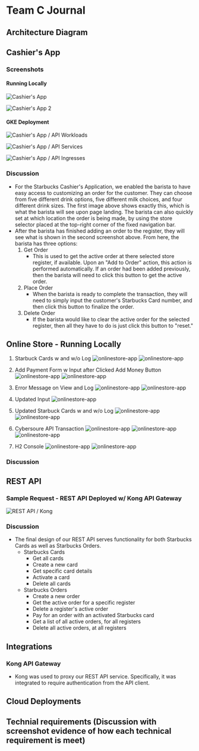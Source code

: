 # Team C Journal 
## Architecture Diagram

## Cashier's App

### Screenshots

#### Running Locally

![Cashier's App](cashiers-app-images/cashiersApp.png)

![Cashier's App 2](cashiers-app-images/cashiersApp2.png)

#### GKE Deployment

![Cashier's App / API Workloads](cashiers-app-images/cashiersApiWorkloads.png)

![Cashier's App / API Services](cashiers-app-images/cashiersApiServicesWithKong.png)

![Cashier's App / API Ingresses](cashiers-app-images/cashiersApiIngresses.png)

### Discussion

- For the Starbucks Cashier's Application, we enabled the barista to have easy access to customizing an order for the customer. They can choose from five different drink options, five different milk choices, and four different drink sizes. The first image above shows exactly this, which is what the barista will see upon page landing. The barista can also quickly set at which location the order is being made, by using the store selector placed at the top-right corner of the fixed navigation bar.
- After the barista has finished adding an order to the register, they will see what is shown in the second screenshot above. From here, the barista has three options:
  1. Get Order
     - This is used to get the active order at there selected store register, if available. Upon an "Add to Order" action, this action is performed automatically. If an order had been added previously, then the barista will need to click this button to get the active order.
  2. Place Order
     - When the barista is ready to complete the transaction, they will need to simply input the customer's Starbucks Card number, and then click this button to finalize the order.
  3. Delete Order
     - If the barista would like to clear the active order for the selected register, then all they have to do is just click this button to "reset."

## Online Store - Running Locally

1. Starbuck Cards w and w/o Log
![onlinestore-app](onlinestore-images/sbc.png)
![onlinestore-app](onlinestore-images/sbclog.png)

2. Add Payment Form w Input after Clicked Add Money Button
![onlinestore-app](onlinestore-images/input.png)
![onlinestore-app](onlinestore-images/input1.png)

3. Error Message on View and Log
![onlinestore-app](onlinestore-images/mess.png)
![onlinestore-app](onlinestore-images/messlog.png)

4. Updated Input
![onlinestore-app](onlinestore-images/input2.png)

5. Updated Starbuck Cards w and w/o Log
![onlinestore-app](onlinestore-images/updatedsbc.png)
![onlinestore-app](onlinestore-images/updatedsbclog.png)

6. Cybersoure API Transaction
![onlinestore-app](onlinestore-images/cybersource.png)
![onlinestore-app](onlinestore-images/cybersource1.png)
![onlinestore-app](onlinestore-images/cybersource2.png)

7. H2 Console
![onlinestore-app](onlinestore-images/h2console.png)
![onlinestore-app](onlinestore-images/h2console1.png)

### Discussion

## REST API

### Sample Request - REST API Deployed w/ Kong API Gateway

![REST API / Kong](cashiers-app-images/proofOfKongGateway.png)

### Discussion

- The final design of our REST API serves functionality for both Starbucks Cards as well as Starbucks Orders.
  - Starbucks Cards
    - Get all cards
    - Create a new card
    - Get specific card details
    - Activate a card
    - Delete all cards
  - Starbucks Orders
    - Create a new order
    - Get the active order for a specific register
    - Delete a register's active order
    - Pay for an order with an activated Starbucks card
    - Get a list of all active orders, for all registers
    - Delete all active orders, at all registers

## Integrations

### Kong API Gateway

- Kong was used to proxy our REST API service. Specifically, it was integrated to require authentication from the API client.

## Cloud Deployments

## Technial requirements (Discussion with screenshot evidence of how each technical requirement is meet)
